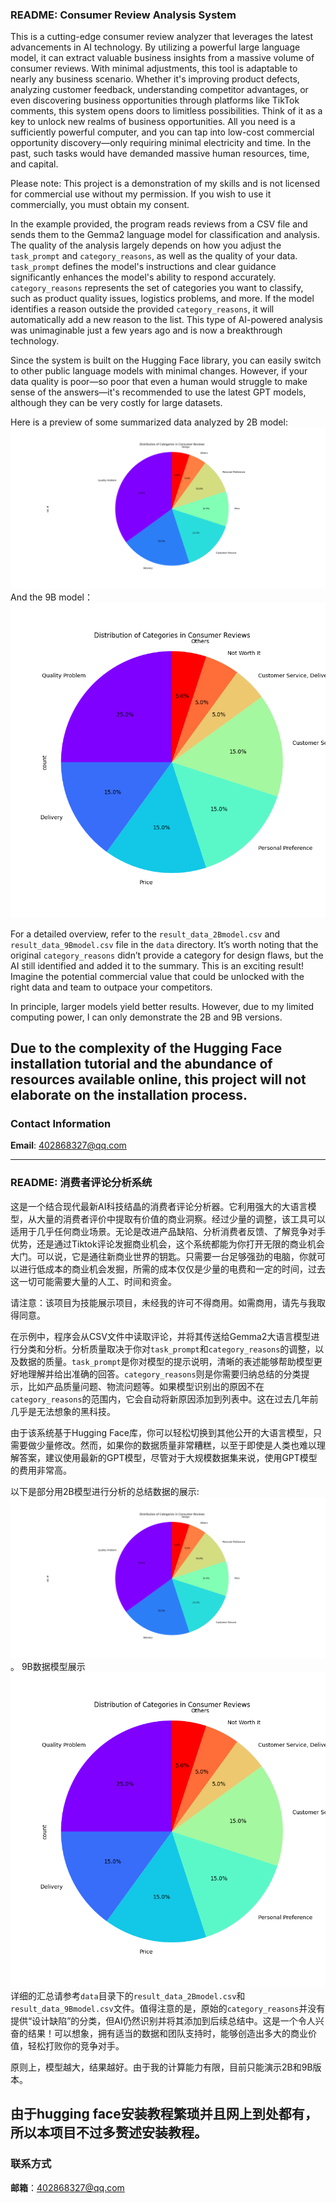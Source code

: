 ### **README: Consumer Review Analysis System**

This is a cutting-edge consumer review analyzer that leverages the latest advancements in AI technology. By utilizing a powerful large language model, it can extract valuable business insights from a massive volume of consumer reviews. With minimal adjustments, this tool is adaptable to nearly any business scenario. Whether it's improving product defects, analyzing customer feedback, understanding competitor advantages, or even discovering business opportunities through platforms like TikTok comments, this system opens doors to limitless possibilities. Think of it as a key to unlock new realms of business opportunities. All you need is a sufficiently powerful computer, and you can tap into low-cost commercial opportunity discovery—only requiring minimal electricity and time. In the past, such tasks would have demanded massive human resources, time, and capital. 

Please note: This project is a demonstration of my skills and is not licensed for commercial use without my permission. If you wish to use it commercially, you must obtain my consent.

In the example provided, the program reads reviews from a CSV file and sends them to the Gemma2 language model for classification and analysis. The quality of the analysis largely depends on how you adjust the `task_prompt` and `category_reasons`, as well as the quality of your data. `task_prompt` defines the model's instructions and clear guidance significantly enhances the model's ability to respond accurately. `category_reasons` represents the set of categories you want to classify, such as product quality issues, logistics problems, and more. If the model identifies a reason outside the provided `category_reasons`, it will automatically add a new reason to the list. This type of AI-powered analysis was unimaginable just a few years ago and is now a breakthrough technology. 

Since the system is built on the Hugging Face library, you can easily switch to other public language models with minimal changes. However, if your data quality is poor—so poor that even a human would struggle to make sense of the answers—it's recommended to use the latest GPT models, although they can be very costly for large datasets.

Here is a preview of some summarized data analyzed by 2B model: ![images](images/text_2b_model_p2.png)
And the 9B model：![images](images/text_9b_model.png)

For a detailed overview, refer to the `result_data_2Bmodel.csv`  and `result_data_9Bmodel.csv` file in the `data` directory. It’s worth noting that the original `category_reasons` didn’t provide a category for design flaws, but the AI still identified and added it to the summary. This is an exciting result! Imagine the potential commercial value that could be unlocked with the right data and team to outpace your competitors.

In principle, larger models yield better results. However, due to my limited computing power, I can only demonstrate the 2B and 9B versions. 

Due to the complexity of the Hugging Face installation tutorial and the abundance of resources available online, this project will not elaborate on the installation process.
---

### **Contact Information**

**Email**: 402868327@qq.com

---

### **README: 消费者评论分析系统**

这是一个结合现代最新AI科技结晶的消费者评论分析器。它利用强大的大语言模型，从大量的消费者评价中提取有价值的商业洞察。经过少量的调整，该工具可以适用于几乎任何商业场景。无论是改进产品缺陷、分析消费者反馈、了解竞争对手优势，还是通过Tiktok评论发掘商业机会，这个系统都能为你打开无限的商业机会大门。可以说，它是通往新商业世界的钥匙。只需要一台足够强劲的电脑，你就可以进行低成本的商业机会发掘，所需的成本仅仅是少量的电费和一定的时间，过去这一切可能需要大量的人工、时间和资金。

请注意：该项目为技能展示项目，未经我的许可不得商用。如需商用，请先与我取得同意。

在示例中，程序会从CSV文件中读取评论，并将其传送给Gemma2大语言模型进行分类和分析。分析质量取决于你对`task_prompt`和`category_reasons`的调整，以及数据的质量。`task_prompt`是你对模型的提示说明，清晰的表述能够帮助模型更好地理解并给出准确的回答。`category_reasons`则是你需要归纳总结的分类提示，比如产品质量问题、物流问题等。如果模型识别出的原因不在`category_reasons`的范围内，它会自动将新原因添加到列表中。这在过去几年前几乎是无法想象的黑科技。

由于该系统基于Hugging Face库，你可以轻松切换到其他公开的大语言模型，只需要做少量修改。然而，如果你的数据质量非常糟糕，以至于即使是人类也难以理解答案，建议使用最新的GPT模型，尽管对于大规模数据集来说，使用GPT模型的费用非常高。

以下是部分用2B模型进行分析的总结数据的展示: ![images](images/text_2b_model_p2.png)。
9B数据模型展示![images](images/text_9b_model.png)
详细的汇总请参考`data`目录下的`result_data_2Bmodel.csv`和`result_data_9Bmodel.csv`文件。值得注意的是，原始的`category_reasons`并没有提供“设计缺陷”的分类，但AI仍然识别并将其添加到后续总结中。这是一个令人兴奋的结果！可以想象，拥有适当的数据和团队支持时，能够创造出多大的商业价值，轻松打败你的竞争对手。

原则上，模型越大，结果越好。由于我的计算能力有限，目前只能演示2B和9B版本。

由于hugging face安装教程繁琐并且网上到处都有，所以本项目不过多赘述安装教程。
---

### **联系方式**

**邮箱**：402868327@qq.com